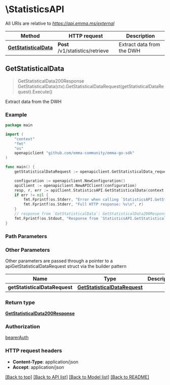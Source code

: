 # \StatisticsAPI

All URIs are relative to *https://api.emma.ms/external*

Method | HTTP request | Description
------------- | ------------- | -------------
[**GetStatisticalData**](StatisticsAPI.md#GetStatisticalData) | **Post** /v1/statistics/retrieve | Extract data from the DWH



## GetStatisticalData

> GetStatisticalData200Response GetStatisticalData(ctx).GetStatisticalDataRequest(getStatisticalDataRequest).Execute()

Extract data from the DWH



### Example

```go
package main

import (
	"context"
	"fmt"
	"os"
	openapiclient "github.com/emma-community/emma-go-sdk"
)

func main() {
	getStatisticalDataRequest := openapiclient.GetStatisticalData_request{ExpenseHistoryQuery: openapiclient.NewExpenseHistoryQuery("expense_history", []string{"project_id"}, *openapiclient.NewExpenseHistoryQueryFilters("2024-06-19", "2024-06-27"))} // GetStatisticalDataRequest |  (optional)

	configuration := openapiclient.NewConfiguration()
	apiClient := openapiclient.NewAPIClient(configuration)
	resp, r, err := apiClient.StatisticsAPI.GetStatisticalData(context.Background()).GetStatisticalDataRequest(getStatisticalDataRequest).Execute()
	if err != nil {
		fmt.Fprintf(os.Stderr, "Error when calling `StatisticsAPI.GetStatisticalData``: %v\n", err)
		fmt.Fprintf(os.Stderr, "Full HTTP response: %v\n", r)
	}
	// response from `GetStatisticalData`: GetStatisticalData200Response
	fmt.Fprintf(os.Stdout, "Response from `StatisticsAPI.GetStatisticalData`: %v\n", resp)
}
```

### Path Parameters



### Other Parameters

Other parameters are passed through a pointer to a apiGetStatisticalDataRequest struct via the builder pattern


Name | Type | Description  | Notes
------------- | ------------- | ------------- | -------------
 **getStatisticalDataRequest** | [**GetStatisticalDataRequest**](GetStatisticalDataRequest.md) |  | 

### Return type

[**GetStatisticalData200Response**](GetStatisticalData200Response.md)

### Authorization

[bearerAuth](../README.md#bearerAuth)

### HTTP request headers

- **Content-Type**: application/json
- **Accept**: application/json

[[Back to top]](#) [[Back to API list]](../README.md#documentation-for-api-endpoints)
[[Back to Model list]](../README.md#documentation-for-models)
[[Back to README]](../README.md)

